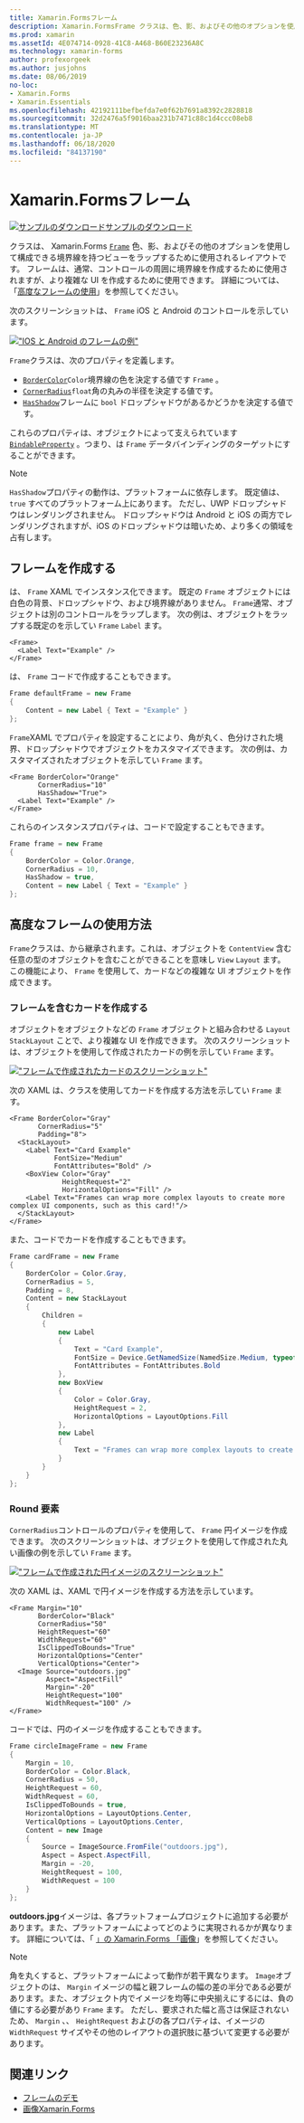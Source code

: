 ```yaml
---
title: Xamarin.Formsフレーム
description: Xamarin.FormsFrame クラスは、色、影、およびその他のオプションを使用して構成できる境界線を持つビューまたはレイアウトをラップするために使用されるレイアウトです。
ms.prod: xamarin
ms.assetId: 4E074714-0928-41C8-A468-B60E23236A8C
ms.technology: xamarin-forms
author: profexorgeek
ms.author: jusjohns
ms.date: 08/06/2019
no-loc:
- Xamarin.Forms
- Xamarin.Essentials
ms.openlocfilehash: 42192111befbefda7e0f62b7691a8392c2828818
ms.sourcegitcommit: 32d2476a5f9016baa231b7471c88c1d4ccc08eb8
ms.translationtype: MT
ms.contentlocale: ja-JP
ms.lasthandoff: 06/18/2020
ms.locfileid: "84137190"
---
```

# <a name="xamarinforms-frame"></a>Xamarin.Formsフレーム

[![サンプルのダウンロード](~/media/shared/download.png)サンプルのダウンロード](https://docs.microsoft.com/samples/xamarin/xamarin-forms-samples/userinterface-frame/)

クラスは、 Xamarin.Forms [`Frame`](xref:Xamarin.Forms.Frame) 色、影、およびその他のオプションを使用して構成できる境界線を持つビューをラップするために使用されるレイアウトです。 フレームは、通常、コントロールの周囲に境界線を作成するために使用されますが、より複雑な UI を作成するために使用できます。 詳細については、「[高度なフレームの使用](#advanced-frame-usage)」を参照してください。

次のスクリーンショットは、 `Frame` iOS と Android のコントロールを示しています。

[!["IOS と Android のフレームの例"](frame-images/frame-cropped.png)](frame-images/frame-full.png#lightbox "IOS と Android のフレームの例")

`Frame`クラスは、次のプロパティを定義します。

* [`BorderColor`](xref:Xamarin.Forms.Frame.BorderColor)`Color`境界線の色を決定する値です `Frame` 。
* [`CornerRadius`](xref:Xamarin.Forms.Frame.CornerRadius)`float`角の丸みの半径を決定する値です。
* [`HasShadow`](xref:Xamarin.Forms.Frame.HasShadow)フレームに `bool` ドロップシャドウがあるかどうかを決定する値です。

これらのプロパティは、オブジェクトによって支えられています [`BindableProperty`](xref:Xamarin.Forms.BindableProperty) 。つまり、は `Frame` データバインディングのターゲットにすることができます。

> [!NOTE]
> `HasShadow`プロパティの動作は、プラットフォームに依存します。 既定値は、 `true` すべてのプラットフォーム上にあります。 ただし、UWP ドロップシャドウはレンダリングされません。 ドロップシャドウは Android と iOS の両方でレンダリングされますが、iOS のドロップシャドウは暗いため、より多くの領域を占有します。

## <a name="create-a-frame"></a>フレームを作成する

は、 `Frame` XAML でインスタンス化できます。 既定の `Frame` オブジェクトには白色の背景、ドロップシャドウ、および境界線がありません。 `Frame`通常、オブジェクトは別のコントロールをラップします。 次の例は、オブジェクトをラップする既定のを示してい `Frame` `Label` ます。

```xaml
<Frame>
  <Label Text="Example" />
</Frame>
```

は、 `Frame` コードで作成することもできます。

```csharp
Frame defaultFrame = new Frame
{
    Content = new Label { Text = "Example" }
};
```

`Frame`XAML でプロパティを設定することにより、角が丸く、色分けされた境界、ドロップシャドウでオブジェクトをカスタマイズできます。 次の例は、カスタマイズされたオブジェクトを示してい `Frame` ます。

```xaml
<Frame BorderColor="Orange"
       CornerRadius="10"
       HasShadow="True">
  <Label Text="Example" />
</Frame>
```

これらのインスタンスプロパティは、コードで設定することもできます。

```csharp
Frame frame = new Frame
{
    BorderColor = Color.Orange,
    CornerRadius = 10,
    HasShadow = true,
    Content = new Label { Text = "Example" }
};
```

## <a name="advanced-frame-usage"></a>高度なフレームの使用方法

`Frame`クラスは、から継承されます。これは、オブジェクトを `ContentView` 含む任意の型のオブジェクトを含むことができることを意味し `View` `Layout` ます。 この機能により、 `Frame` を使用して、カードなどの複雑な UI オブジェクトを作成できます。

### <a name="create-a-card-with-a-frame"></a>フレームを含むカードを作成する

オブジェクトをオブジェクトなどの `Frame` オブジェクトと組み合わせる `Layout` `StackLayout` ことで、より複雑な UI を作成できます。 次のスクリーンショットは、オブジェクトを使用して作成されたカードの例を示してい `Frame` ます。

[!["フレームで作成されたカードのスクリーンショット"](frame-images/frame-card-cropped.png)](frame-images/frame-full.png#lightbox "フレームで作成されたカードのスクリーンショット")

次の XAML は、クラスを使用してカードを作成する方法を示してい `Frame` ます。

```xaml
<Frame BorderColor="Gray"
       CornerRadius="5"
       Padding="8">
  <StackLayout>
    <Label Text="Card Example"
           FontSize="Medium"
           FontAttributes="Bold" />
    <BoxView Color="Gray"
             HeightRequest="2"
             HorizontalOptions="Fill" />
    <Label Text="Frames can wrap more complex layouts to create more complex UI components, such as this card!"/>
  </StackLayout>
</Frame>
```

また、コードでカードを作成することもできます。

```csharp
Frame cardFrame = new Frame
{
    BorderColor = Color.Gray,
    CornerRadius = 5,
    Padding = 8,
    Content = new StackLayout
    {
        Children =
        {
            new Label
            {
                Text = "Card Example",
                FontSize = Device.GetNamedSize(NamedSize.Medium, typeof(Label)),
                FontAttributes = FontAttributes.Bold
            },
            new BoxView
            {
                Color = Color.Gray,
                HeightRequest = 2,
                HorizontalOptions = LayoutOptions.Fill
            },
            new Label
            {
                Text = "Frames can wrap more complex layouts to create more complex UI components, such as this card!"
            }
        }
    }
};
```

### <a name="round-elements"></a>Round 要素

`CornerRadius`コントロールのプロパティを使用して、 `Frame` 円イメージを作成できます。 次のスクリーンショットは、オブジェクトを使用して作成された丸い画像の例を示してい `Frame` ます。

[!["フレームで作成された円イメージのスクリーンショット"](frame-images/circle-image-cropped.png)](frame-images/frame-full.png#lightbox "フレームを使用して作成された円形画像のスクリーンショット")

次の XAML は、XAML で円イメージを作成する方法を示しています。

```xaml
<Frame Margin="10"
       BorderColor="Black"
       CornerRadius="50"
       HeightRequest="60"
       WidthRequest="60"
       IsClippedToBounds="True"
       HorizontalOptions="Center"
       VerticalOptions="Center">
  <Image Source="outdoors.jpg"
         Aspect="AspectFill"
         Margin="-20"
         HeightRequest="100"
         WidthRequest="100" />
</Frame>
```

コードでは、円のイメージを作成することもできます。

```csharp
Frame circleImageFrame = new Frame
{
    Margin = 10,
    BorderColor = Color.Black,
    CornerRadius = 50,
    HeightRequest = 60,
    WidthRequest = 60,
    IsClippedToBounds = true,
    HorizontalOptions = LayoutOptions.Center,
    VerticalOptions = LayoutOptions.Center,
    Content = new Image
    {
        Source = ImageSource.FromFile("outdoors.jpg"),
        Aspect = Aspect.AspectFill,
        Margin = -20,
        HeightRequest = 100,
        WidthRequest = 100
    }
};
```

**outdoors.jpg**イメージは、各プラットフォームプロジェクトに追加する必要があります。また、プラットフォームによってどのように実現されるかが異なります。 詳細については、「 [」の Xamarin.Forms 「画像](~/xamarin-forms/user-interface/images.md)」を参照してください。

> [!NOTE]
> 角を丸くすると、プラットフォームによって動作が若干異なります。 `Image`オブジェクトのは、 `Margin` イメージの幅と親フレームの幅の差の半分である必要があります。また、オブジェクト内でイメージを均等に中央揃えにするには、負の値にする必要があり `Frame` ます。 ただし、要求された幅と高さは保証されないため、 `Margin` 、、 `HeightRequest` およびの各プロパティは、イメージの `WidthRequest` サイズやその他のレイアウトの選択肢に基づいて変更する必要があります。

## <a name="related-links"></a>関連リンク

* [フレームのデモ](https://docs.microsoft.com/samples/xamarin/xamarin-forms-samples/userinterface-frame/)
* [画像Xamarin.Forms](~/xamarin-forms/user-interface/images.md)
